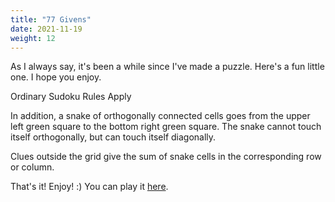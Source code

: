 ```yaml
---
title: "77 Givens"
date: 2021-11-19
weight: 12
---
```


<p>As I always say, it's been a while since I've made a puzzle. Here's a fun little one. I hope you enjoy.</p>
<p>
Ordinary Sudoku Rules Apply
</p>
<p>
In addition, a snake of orthogonally connected cells goes from the upper left green square to the bottom right green square. The snake cannot touch itself orthogonally, but can touch itself diagonally.
<p>
<p>
Clues outside the grid give the sum of snake cells in the corresponding row or column.
</p>
<p>That's it! Enjoy! :)
You can play it <a href="https://sudokupad.app/7tk343vo35">here</a>.


</p></p></p>